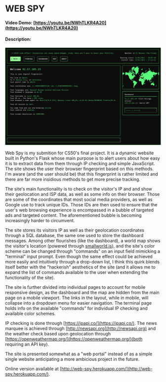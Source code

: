 # WEB SPY
#### Video Demo: [https://youtu.be/NWhTLKR4A20](https://youtu.be/NWhTLKR4A20)
#### Description:
![Screenshot](screenshot.png)

Web Spy is my submition for CS50's final project. It is a dynamic website built in Python's Flask whose main purpose is to alert users about how easy it is to extract data from them through IP checking and simple JavaScript. The site shows the user their browser fingerprint based on this methods. I'm aware (and the user should be) that this fingerprint is rather limited and there are far more insidious methods to get more precise tracking.

The site's main functionality is to check on the visitor's IP and and show their geolocation and ISP data, as well as some info on their browser. Those are some of the coordinates that most social media providers, as well as Google use to track unique IDs. Those IDs are then used to ensure that the user's web browsing experience is encompassed in a bubble of targeted ads and targeted content. The aforementioned bubble is becoming increasingly harder to circumvent.

The site stores its visitors IP as well as their geolocation coordinates through a SQL database, the same one used to store the dashboard messages. Among other flourishes (like the dashboard), a world map shows the visitor's location (powered through [smallworld.js](https://github.com/mikefowler/smallworld.js)), and the site's color scheme can be changed through "commands" on an input field mimicking a "terminal" input prompt. Even though the same effect could be achieved more easily and intuitively through a drop-down list, I think this quirk blends itself better with the "hackerish" aesthetics of the site (and it allows me to expand the list of commands available to the user when extending the functionality of the site).

The site is further divided into individual pages to account for mobile responsive design, as the dashboard and the map are hidden from the main page on a mobile viewport. The links in the layout, while in mobile, will collapse into a dropdown menu for easier navigation. The terminal page holds info on the available "commands" for individual IP checking and available color schemes.

IP checking is done through [https://ipapi.co/](https://ipapi.co/). The news marquee is achieved through [http://newsapi.org](http://newsapi.org) and the weather check based upon geolocation through [https://openweathermap.org/](https://openweathermap.org/)(both requiring an API key).

The site is presented somewhat as a "web portal" instead of as a simple single website anticipating a more ambicious project in the future.

Online version available at [http://web-spy.herokuapp.com/](http://web-spy.herokuapp.com/).
